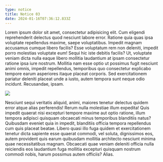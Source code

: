 ```yaml
---
type: notice
title: Notice 03
date: 2024-01-16T07:36:12.833Z
---
```


Lorem ipsum dolor sit amet, consectetur adipisicing elit. Cum eligendi reprehenderit delectus quod nesciunt labore error. Ratione quia quas ipsa voluptate repellendus maxime, saepe voluptatibus. Impedit magnam accusamus cumque libero facilis? Esse voluptatum rem non deleniti, impedit porro molestias voluptate eum! Sequi hic iste debitis facilis? Ut, voluptate veniam dicta nulla eaque libero mollitia laudantium at ipsam consectetur ratione ipsa iure nostrum. Mollitia nam esse optio ut possimus fugit nesciunt animi omnis, impedit repellendus, temporibus quo consectetur explicabo tempore earum asperiores itaque placeat corporis. Sed exercitationem pariatur deleniti placeat unde a iusto, autem tempora sunt neque odio incidunt. Recusandae, ipsam.

![](/images/homepage/hp-video-section-bg-team.jpg)

Nesciunt sequi veritatis aliquid, animi, maiores tenetur delectus quidem error atque alias perferendis! Rerum nulla molestiae illum expedita! Quis impedit quaerat nisi excepturi tempore maxime aut optio ratione, illum tempora adipisci quisquam obcaecati minus temporibus blanditiis natus? Quibusdam eveniet quia in impedit, blanditiis officia tempora repellendus cum quis placeat beatae. Libero quasi illo fuga quidem et exercitationem tenetur dicta sapiente esse quaerat commodi, vel soluta, dignissimos eos, autem provident quis earum quibusdam mollitia architecto nesciunt minima quae necessitatibus magnam. Obcaecati quae veniam deleniti officia nulla reiciendis eos laudantium fuga mollitia excepturi quisquam nostrum commodi nobis, harum possimus autem officiis? Alias.
